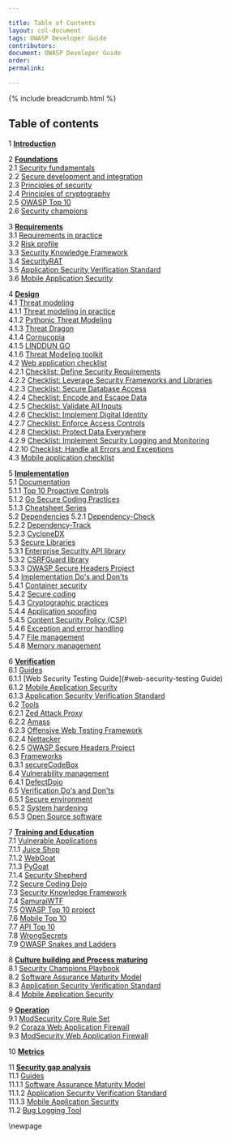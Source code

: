 ```yaml
---

title: Table of Contents
layout: col-document
tags: OWASP Developer Guide
contributors:
document: OWASP Developer Guide
order:
permalink:

---
```


{% include breadcrumb.html %}

## Table of contents

1 **[Introduction](#introduction)**  

2 **[Foundations](#foundations)**  
2.1 [Security fundamentals](#security-fundamentals)  
2.2 [Secure development and integration](#secure-development-and-integration)  
2.3 [Principles of security](#principles-of-security)  
2.4 [Principles of cryptography](#principles-of-cryptography)  
2.5 [OWASP Top 10](#owasp-top-ten)  
2.6 [Security champions](#security-champions)  

3 **[Requirements](#requirements)**  
3.1 [Requirements in practice](#requirements-in-practice)  
3.2 [Risk profile](#risk-profile)  
3.3 [Security Knowledge Framework](#security-knowledge-framework)  
3.4 [SecurityRAT](#security-rat)  
3.5 [Application Security Verification Standard](#application-security-verification-standard)  
3.6 [Mobile Application Security](#mobile-application-security)  

4 **[Design](#design)**  
4.1 [Threat modeling](#threat-modeling)  
4.1.1 [Threat modeling in practice](#threat-modeling-in-practice)  
4.1.2 [Pythonic Threat Modeling](#pythonic-threat-modeling)  
4.1.3 [Threat Dragon](#threat-dragon)  
4.1.4 [Cornucopia](#cornucopia)  
4.1.5 [LINDDUN GO](#linddun-go)  
4.1.6 [Threat Modeling toolkit](#threat-modeling-toolkit)  
4.2 [Web application checklist](#web-application-checklist)  
4.2.1 [Checklist: Define Security Requirements](#checklist-define-security-requirements)  
4.2.2 [Checklist: Leverage Security Frameworks and Libraries](#checklist-leverage-security-frameworks-and-libraries)  
4.2.3 [Checklist: Secure Database Access](#checklist-secure-database-access)  
4.2.4 [Checklist: Encode and Escape Data](#checklist-encode-and-escape-data)  
4.2.5 [Checklist: Validate All Inputs](#checklist-validate-all-inputs)  
4.2.6 [Checklist: Implement Digital Identity](#checklist-implement-digital-identity)  
4.2.7 [Checklist: Enforce Access Controls](#checklist-enforce-access-controls)  
4.2.8 [Checklist: Protect Data Everywhere](#checklist-protect-data-everywhere)  
4.2.9 [Checklist: Implement Security Logging and Monitoring](#checklist-implement-security-logging-and-monitoring)  
4.2.10 [Checklist: Handle all Errors and Exceptions](#checklist-handle-all-errors-and-exceptions)  
4.3 [Mobile application checklist](#mobile-application-checklist)  

5 **[Implementation](#implementation)**  
5.1 [Documentation](#documentation)  
5.1.1 [Top 10 Proactive Controls](#top-proactive-controls)  
5.1.2 [Go Secure Coding Practices](#go-secure-coding-practices)  
5.1.3 [Cheatsheet Series](#cheatsheet-series)  
5.2 [Dependencies](#dependencies)
5.2.1 [Dependency-Check](#dependency-check)  
5.2.2 [Dependency-Track](#dependency-track)  
5.2.3 [CycloneDX](#cyclonedx)  
5.3 [Secure Libraries](#secure-libraries)  
5.3.1 [Enterprise Security API library](#enterprise-security-api-library)  
5.3.2 [CSRFGuard library](#csrfguard-library)  
5.3.3 [OWASP Secure Headers Project](#owasp-secure-headers-project)  
5.4 [Implementation Do's and Don'ts](#implementation-dos-and-donts)  
5.4.1 [Container security](#container-security)  
5.4.2 [Secure coding](#secure-coding)  
5.4.3 [Cryptographic practices](#cryptographic-practices)  
5.4.4 [Application spoofing](#application-spoofing)  
5.4.5 [Content Security Policy (CSP)](#content-security-policy)  
5.4.6 [Exception and error handling](#exception-and-error-handling)  
5.4.7 [File management](#file-management)  
5.4.8 [Memory management](#memory-management)  

6 **[Verification](#verification)**  
6.1 [Guides](#verification-guides)  
6.1.1 [Web Security Testing Guide](#web-security-testing Guide)  
6.1.2 [Mobile Application Security](#mobile-application-security)  
6.1.3 [Application Security Verification Standard](#application-security-verification-standard)  
6.2 [Tools](#verification-tools)  
6.2.1 [Zed Attack Proxy](#zed-attack-proxy)  
6.2.2 [Amass](#amass)  
6.2.3 [Offensive Web Testing Framework](#offensive-web-testing-framework)  
6.2.4 [Nettacker](#nettacker)  
6.2.5 [OWASP Secure Headers Project](#secure-headers-project)  
6.3 [Frameworks](#verification-frameworks)  
6.3.1 [secureCodeBox](#securecodebox)  
6.4 [Vulnerability management](#verification-vulnerability-management)  
6.4.1 [DefectDojo](#defectdojo)  
6.5 [Verification Do's and Don'ts](#verification-dos-and-donts)  
6.5.1 [Secure environment](#secure-environment)  
6.5.2 [System hardening](#system-hardening)  
6.5.3 [Open Source software](#open-source-software)  

7 **[Training and Education](#training-and-education)**  
7.1 [Vulnerable Applications](#vulnerable-applications)  
7.1.1 [Juice Shop](#juice-shop)  
7.1.2 [WebGoat](#webgoat)  
7.1.3 [PyGoat](#pygoat)  
7.1.4 [Security Shepherd](#security-shepherd)  
7.2 [Secure Coding Dojo](#secure-coding-dojo)  
7.3 [Security Knowledge Framework](#security-knowledge-framework-training)  
7.4 [SamuraiWTF](#samuraiwtf)  
7.5 [OWASP Top 10 project](#owasp-top-ten-project)  
7.6 [Mobile Top 10](#mobile-top-ten)  
7.7 [API Top 10](#api-top-ten)  
7.8 [WrongSecrets](#wrongsecrets)  
7.9 [OWASP Snakes and Ladders](#owasp-snakes-and-ladders)  

8 **[Culture building and Process maturing](#culture-building-and-process-maturing)**  
8.1 [Security Champions Playbook](#security-champions-playbook)  
8.2 [Software Assurance Maturity Model](#software-assurance-maturity-model)  
8.3 [Application Security Verification Standard](#application-security-verification-standard)  
8.4 [Mobile Application Security](#mobile-application-security)  

9 **[Operation](#operation)**  
9.1 [ModSecurity Core Rule Set](#modSecurity-core-rule-set)  
9.2 [Coraza Web Application Firewall](#coraza-web-application-firewall)  
9.3 [ModSecurity Web Application Firewall](#modsecurity-web-application-firewall)  

10 **[Metrics](#metrics)**  

11 **[Security gap analysis](#security-gap-analysis)**  
11.1 [Guides](#security-gap-analysis-guides)  
11.1.1 [Software Assurance Maturity Model](#software-assurance-maturity-model)  
11.1.2 [Application Security Verification Standard](#application-security-verification-standard)  
11.1.3 [Mobile Application Security](#mobile-application-security)  
11.2 [Bug Logging Tool](#bug-logging-tool)  

\newpage
